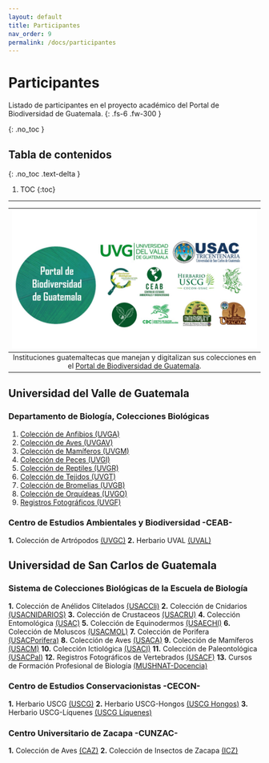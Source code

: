 ```yaml
---
layout: default
title: Participantes
nav_order: 9
permalink: /docs/participantes
---
```



# Participantes 

Listado de participantes en el proyecto académico del Portal de Biodiversidad de Guatemala.
{: .fs-6 .fw-300 }


{: .no_toc }

## Tabla de contenidos
{: .no_toc .text-delta }

1. TOC
{:toc}

---

| [<img src="https://github.com/GuatemalaPortal/guatemalaportal.github.io/blob/main/static/portal/Slide1.JPG?raw=true" alt="Participantes">](https://serv.biokic.asu.edu/ecdysis/collections/individual/index.php?occid=650093) | 
|:--:| 
|Instituciones guatemaltecas que manejan y digitalizan sus colecciones en el [Portal de Biodiversidad de Guatemala](https://biodiversidad.gt).|


## Universidad del Valle de Guatemala

### Departamento de Biología, Colecciones Biológicas 

1. [Colección de Anfibios (UVGA)](https://biodiversidad.gt/portal/collections/misc/collprofiles.php?collid=3)
2. [Colección de Aves (UVGAV)](https://biodiversidad.gt/portal/collections/misc/collprofiles.php?collid=2)
3. [Colección de Mamíferos (UVGM)](https://biodiversidad.gt/portal/collections/misc/collprofiles.php?collid=4)
4. [Colección de Peces (UVGI)](https://biodiversidad.gt/portal/collections/misc/collprofiles.php?collid=5)
5. [Colección de Reptiles (UVGR)](https://biodiversidad.gt/portal/collections/misc/collprofiles.php?collid=6)
6.  [Colección de Tejidos (UVGT)](https://biodiversidad.gt/portal/collections/misc/collprofiles.php?collid=81) 
7.  [Colección de Bromelias (UVGB)](https://biodiversidad.gt/portal/collections/misc/collprofiles.php?collid=104) 
8.  [Colección de Orquídeas (UVGO)](https://biodiversidad.gt/portal/collections/misc/collprofiles.php?collid=22) 
9.  [Registros Fotográficos (UVGF)](https://biodiversidad.gt/portal/collections/misc/collprofiles.php?collid=7) 

### Centro de Estudios Ambientales y Biodiversidad -CEAB-

**1.** Colección de Artrópodos [(UVGC)](https://biodiversidad.gt/portal/collections/misc/collprofiles.php?collid=16)
**2.** Herbario UVAL [(UVAL)](https://biodiversidad.gt/portal/collections/misc/collprofiles.php?collid=19)

## Universidad de San Carlos de Guatemala

### Sistema de Colecciones Biológicas de la Escuela de Biología

**1.** Colección de Anélidos Clitelados [(USACCli)](https://biodiversidad.gt/portal/collections/misc/collprofiles.php?collid=110)
**2.** Colección de Cnidarios [(USACNIDARIOS)](https://biodiversidad.gt/portal/collections/misc/collprofiles.php?collid=73)
**3.** Colección de Crustaceos [(USACRU)](https://biodiversidad.gt/portal/collections/misc/collprofiles.php?collid=72)
**4.** Colección Entomológica [(USAC)](https://biodiversidad.gt/portal/collections/misc/collprofiles.php?collid=17)
**5.** Colección de Equinodermos [(USAECHI)](https://biodiversidad.gt/portal/collections/misc/collprofiles.php?collid=74)
**6.** Colección de Moluscos [(USACMOL)](https://biodiversidad.gt/portal/collections/misc/collprofiles.php?collid=26)
**7.** Colección de Porifera [(USACPorifera)](https://biodiversidad.gt/portal/collections/misc/collprofiles.php?collid=75)
**8.** Colección de Aves [(USACA)](https://biodiversidad.gt/portal/collections/misc/collprofiles.php?collid=9)
**9.** Colección de Mamíferos [(USACM)](https://biodiversidad.gt/portal/collections/misc/collprofiles.php?collid=1) 
**10.** Colección Ictiológica [(USACI)](https://biodiversidad.gt/portal/collections/misc/collprofiles.php?collid=10)
**11.** Colección de Paleontológica [(USACPal)](https://biodiversidad.gt/portal/collections/misc/collprofiles.php?collid=50)
**12.** Registros Fotográficos de Vertebrados [(USACF)](https://biodiversidad.gt/portal/collections/misc/collprofiles.php?collid=8)
**13.** Cursos de Formación Profesional de Biología [(MUSHNAT-Docencia)](https://biodiversidad.gt/portal/collections/misc/collprofiles.php?collid=96)
 
### Centro de Estudios Conservacionistas -CECON-

**1.** Herbario USCG [(USCG)](https://biodiversidad.gt/portal/collections/misc/collprofiles.php?collid=21)
**2.** Herbario USCG-Hongos [(USCG Hongos)](https://biodiversidad.gt/portal/collections/misc/collprofiles.php?collid=69)
**3.** Herbario USCG-Líquenes [(USCG Líquenes)](https://biodiversidad.gt/portal/collections/misc/collprofiles.php?collid=91)

### Centro Universitario de Zacapa -CUNZAC-

**1.** Colección de Aves [(CAZ)](https://biodiversidad.gt/portal/collections/misc/collprofiles.php?collid=49)
**2.** Colección de Insectos de Zacapa [(ICZ)](https://biodiversidad.gt/portal/collections/misc/collprofiles.php?collid=43)


